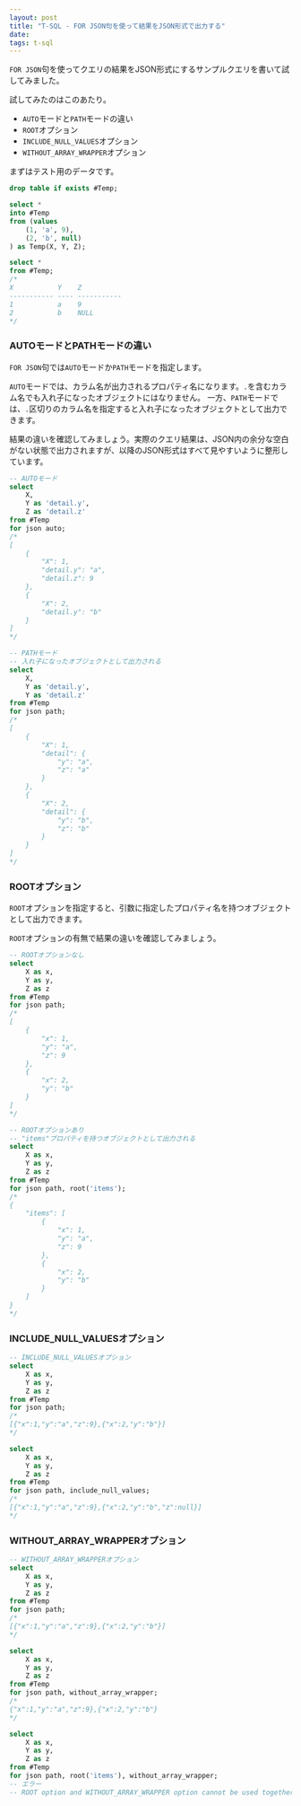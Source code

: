 ```yaml
---
layout: post
title: "T-SQL - FOR JSON句を使って結果をJSON形式で出力する"
date: 
tags: t-sql
---
```


`FOR JSON`句を使ってクエリの結果をJSON形式にするサンプルクエリを書いて試してみました。

試してみたのはこのあたり。

- `AUTO`モードと`PATH`モードの違い
- `ROOT`オプション
- `INCLUDE_NULL_VALUES`オプション
- `WITHOUT_ARRAY_WRAPPER`オプション

まずはテスト用のデータです。

```sql
drop table if exists #Temp;

select *
into #Temp
from (values
    (1, 'a', 9),
    (2, 'b', null)
) as Temp(X, Y, Z);

select *
from #Temp;
/*
X           Y    Z
----------- ---- -----------
1           a    9
2           b    NULL
*/
```

### AUTOモードとPATHモードの違い

`FOR JSON`句では`AUTO`モードか`PATH`モードを指定します。

`AUTO`モードでは、カラム名が出力されるプロパティ名になります。`.`を含むカラム名でも入れ子になったオブジェクトにはなりません。
一方、`PATH`モードでは、`.`区切りのカラム名を指定すると入れ子になったオブジェクトとして出力できます。

結果の違いを確認してみましょう。実際のクエリ結果は、JSON内の余分な空白がない状態で出力されますが、以降のJSON形式はすべて見やすいように整形しています。

```sql
-- AUTOモード
select
    X,
    Y as 'detail.y',
    Z as 'detail.z'
from #Temp
for json auto;
/*
[
    {
        "X": 1,
        "detail.y": "a",
        "detail.z": 9
    },
    {
        "X": 2,
        "detail.y": "b"
    }
]
*/

-- PATHモード
-- 入れ子になったオブジェクトとして出力される
select
    X,
    Y as 'detail.y',
    Y as 'detail.z'
from #Temp
for json path;
/*
[
    {
        "X": 1,
        "detail": {
            "y": "a",
            "z": "a"
        }
    },
    {
        "X": 2,
        "detail": {
            "y": "b",
            "z": "b"
        }
    }
]
*/
```

### ROOTオプション

`ROOT`オプションを指定すると、引数に指定したプロパティ名を持つオブジェクトとして出力できます。

`ROOT`オプションの有無で結果の違いを確認してみましょう。

```sql
-- ROOTオプションなし
select
    X as x,
    Y as y,
    Z as z
from #Temp
for json path;
/*
[
    {
        "x": 1,
        "y": "a",
        "z": 9
    },
    {
        "x": 2,
        "y": "b"
    }
]
*/

-- ROOTオプションあり
-- "items"プロパティを持つオブジェクトとして出力される
select
    X as x,
    Y as y,
    Z as z
from #Temp
for json path, root('items');
/*
{
    "items": [
        {
            "x": 1,
            "y": "a",
            "z": 9
        },
        {
            "x": 2,
            "y": "b"
        }
    ]
}
*/
```

### INCLUDE_NULL_VALUESオプション

```sql
-- INCLUDE_NULL_VALUESオプション
select
    X as x,
    Y as y,
    Z as z
from #Temp
for json path;
/*
[{"x":1,"y":"a","z":9},{"x":2,"y":"b"}]
*/

select
    X as x,
    Y as y,
    Z as z
from #Temp
for json path, include_null_values;
/*
[{"x":1,"y":"a","z":9},{"x":2,"y":"b","z":null}]
*/
```

### WITHOUT_ARRAY_WRAPPERオプション

```sql
-- WITHOUT_ARRAY_WRAPPERオプション
select
    X as x,
    Y as y,
    Z as z
from #Temp
for json path;
/*
[{"x":1,"y":"a","z":9},{"x":2,"y":"b"}]
*/

select
    X as x,
    Y as y,
    Z as z
from #Temp
for json path, without_array_wrapper;
/*
{"x":1,"y":"a","z":9},{"x":2,"y":"b"}
*/

select
    X as x,
    Y as y,
    Z as z
from #Temp
for json path, root('items'), without_array_wrapper;
-- エラー
-- ROOT option and WITHOUT_ARRAY_WRAPPER option cannot be used together in FOR JSON. Remove one of these options.
```


